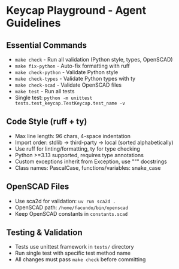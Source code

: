 # Keycap Playground - Agent Guidelines

## Essential Commands
- `make check` - Run all validation (Python style, types, OpenSCAD)
- `make fix-python` - Auto-fix formatting with ruff
- `make check-python` - Validate Python style
- `make check-types` - Validate Python types with ty
- `make check-scad` - Validate OpenSCAD files
- `make test` - Run all tests
- Single test: `python -m unittest tests.test_keycap.TestKeycap.test_name -v`

## Code Style (ruff + ty)
- Max line length: 96 chars, 4-space indentation
- Import order: stdlib → third-party → local (sorted alphabetically)
- Use ruff for linting/formatting, ty for type checking
- Python >=3.13 supported, requires type annotations
- Custom exceptions inherit from Exception, use """ docstrings
- Class names: PascalCase, functions/variables: snake_case

## OpenSCAD Files
- Use sca2d for validation: `uv run sca2d .`
- OpenSCAD path: `/home/facundo/bin/openscad`
- Keep OpenSCAD constants in `constants.scad`

## Testing & Validation
- Tests use unittest framework in `tests/` directory
- Run single test with specific test method name
- All changes must pass `make check` before committing


